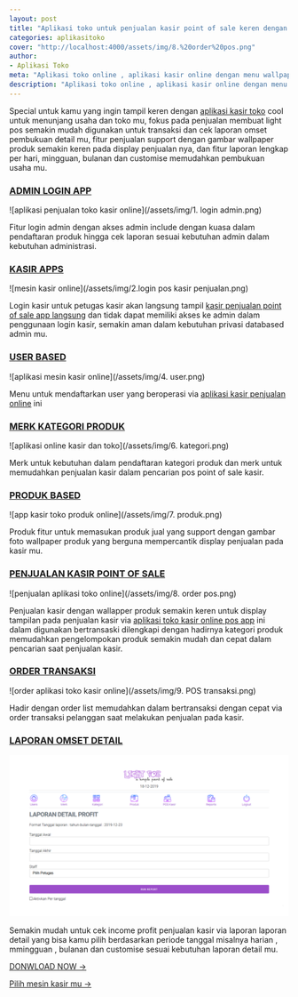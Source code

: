```yaml
---
layout: post
title: "Aplikasi toko untuk penjualan kasir point of sale keren dengan wallpaper produk"
categories: aplikasitoko
cover: "http://localhost:4000/assets/img/8.%20order%20pos.png"
author:
- Aplikasi Toko
meta: "Aplikasi toko online , aplikasi kasir online dengan menu wallpaper foto produk untuk mesin kasir online mu"
description: "Aplikasi toko online , aplikasi kasir online dengan menu wallpaper foto produk untuk mesin kasir online mu"
---
```

Special untuk kamu yang ingin tampil keren dengan [aplikasi kasir toko](/aplikasitoko/2020/03/29/light.html) cool untuk menunjang usaha dan toko mu, fokus pada penjualan membuat light pos semakin mudah digunakan untuk transaksi dan cek laporan omset pembukuan detail mu, fitur penjualan support dengan gambar wallpaper produk semakin keren pada display penjualan nya, dan fitur laporan lengkap per hari, mingguan, bulanan dan customise memudahkan pembukuan usaha mu.



### **[ADMIN LOGIN APP](/aplikasitoko/2020/03/29/light.html)**

![aplikasi penjualan toko kasir online](/assets/img/1. login admin.png)

Fitur login admin dengan akses admin include dengan kuasa dalam pendaftaran produk hingga cek laporan sesuai kebutuhan admin dalam kebutuhan administrasi.





### **[KASIR APPS](/aplikasitoko/2020/03/29/light.html)**

![mesin kasir online](/assets/img/2.login pos kasir penjualan.png)

Login kasir untuk petugas kasir akan langsung tampil [kasir penjualan point of sale app langsung](/aplikasitoko/2020/03/29/light.html) dan tidak dapat memiliki akses ke admin dalam penggunaan login kasir, semakin aman dalam kebutuhan privasi databased admin mu.




### **[USER BASED](/aplikasitoko/2020/03/29/light.html)**

![aplikasi mesin kasir online](/assets/img/4. user.png)

Menu untuk mendaftarkan user yang beroperasi via [aplikasi kasir penjualan online](/aplikasitoko/2020/03/29/light.html) ini




### **[MERK KATEGORI PRODUK](/aplikasitoko/2020/03/29/light.html)**

![aplikasi online kasir dan toko](/assets/img/6. kategori.png)

Merk untuk kebutuhan dalam pendaftaran kategori produk dan merk untuk memudahkan penjualan kasir dalam pencarian pos point of sale kasir.




### **[PRODUK BASED](/aplikasitoko/2020/03/29/light.html)**

![app kasir toko produk online](/assets/img/7. produk.png)

Produk fitur untuk memasukan produk jual yang support dengan gambar foto wallpaper produk yang berguna mempercantik display penjualan pada kasir mu.





### **[PENJUALAN KASIR POINT OF SALE](/aplikasitoko/2020/03/29/light.html)**

![penjualan aplikasi toko online](/assets/img/8. order pos.png)

Penjualan kasir dengan wallapper produk semakin keren untuk display tampilan pada penjualan kasir via [aplikasi toko kasir online pos app](/aplikasitoko/2020/03/29/light.html) ini dalam digunakan bertransaski dilengkapi dengan hadirnya kategori produk memudahkan pengelompokan produk semakin mudah dan cepat dalam pencarian saat penjualan kasir.





### **[ORDER TRANSAKSI](/aplikasitoko/2020/03/29/light.html)**

![order aplikasi toko kasir online](/assets/img/9. POS transaksi.png)

Hadir dengan order list memudahkan dalam bertransaksi dengan cepat via order transaksi pelanggan saat melakukan penjualan pada kasir.




### **[LAPORAN OMSET DETAIL](/aplikasitoko/2020/03/29/light.html)**

![laporan aplikasi toko penjualan kasir](/assets/img/laporan.png)

Semakin mudah untuk cek income profit penjualan kasir via laporan laporan detail yang bisa kamu pilih berdasarkan periode tanggal misalnya harian , mmingguan , bulanan dan customise sesuai kebutuhan laporan detail mu.


[DONWLOAD NOW →](https://mesinkasir.github.io/e-catalog/LIGHT%20POS%20NEW%20FASHIONABLE%20POINT%20OF%20SALE.pdf)


[Pilih mesin kasir mu →](/hardware)
